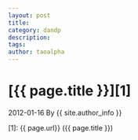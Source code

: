 ```yaml
---
layout: post
title: 
category: dandp
description: 
tags: 
author: taoalpha
---
```

# [{{ page.title }}][1]
2012-01-16 By {{ site.author_info }}


[TaoAlpha]:    http://zzgary.info "TaoAlpha"
[1]:    {{ page.url}}  ({{ page.title }})
